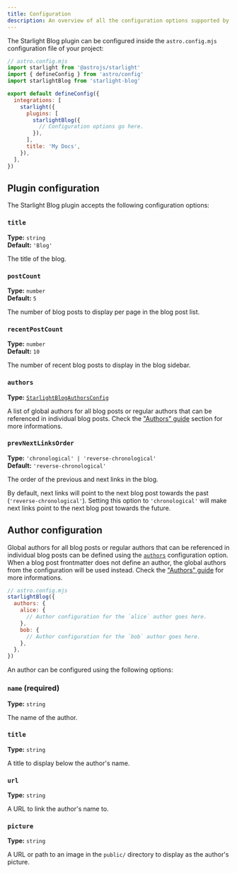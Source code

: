 ```yaml
---
title: Configuration
description: An overview of all the configuration options supported by the Starlight Blog plugin.
---
```


The Starlight Blog plugin can be configured inside the `astro.config.mjs` configuration file of your project:

```js {11}
// astro.config.mjs
import starlight from '@astrojs/starlight'
import { defineConfig } from 'astro/config'
import starlightBlog from 'starlight-blog'

export default defineConfig({
  integrations: [
    starlight({
      plugins: [
        starlightBlog({
          // Configuration options go here.
        }),
      ],
      title: 'My Docs',
    }),
  ],
})
```

## Plugin configuration

The Starlight Blog plugin accepts the following configuration options:

### `title`

**Type:** `string`  
**Default:** `'Blog'`

The title of the blog.

### `postCount`

**Type:** `number`  
**Default:** `5`

The number of blog posts to display per page in the blog post list.

### `recentPostCount`

**Type:** `number`  
**Default:** `10`

The number of recent blog posts to display in the blog sidebar.

### `authors`

**Type:** [`StarlightBlogAuthorsConfig`](#author-configuration)

A list of global authors for all blog posts or regular authors that can be referenced in individual blog posts.
Check the ["Authors" guide](/guides/authors) section for more informations.

### `prevNextLinksOrder`

**Type:** `'chronological' | 'reverse-chronological'`  
**Default:** `'reverse-chronological'`

The order of the previous and next links in the blog.

By default, next links will point to the next blog post towards the past (`'reverse-chronological'`).
Setting this option to `'chronological'` will make next links point to the next blog post towards the future.

## Author configuration

Global authors for all blog posts or regular authors that can be referenced in individual blog posts can be defined using the [`authors`](#authors) configuration option.
When a blog post frontmatter does not define an author, the global authors from the configuration will be used instead.
Check the ["Authors" guide](/guides/authors) for more informations.

```js {4-9}
// astro.config.mjs
starlightBlog({
  authors: {
    alice: {
      // Author configuration for the `alice` author goes here.
    },
    bob: {
      // Author configuration for the `bob` author goes here.
    },
  },
})
```

An author can be configured using the following options:

### `name` (required)

**Type:** `string`

The name of the author.

### `title`

**Type:** `string`

A title to display below the author's name.

### `url`

**Type:** `string`

A URL to link the author's name to.

### `picture`

**Type:** `string`

A URL or path to an image in the `public/` directory to display as the author's picture.
